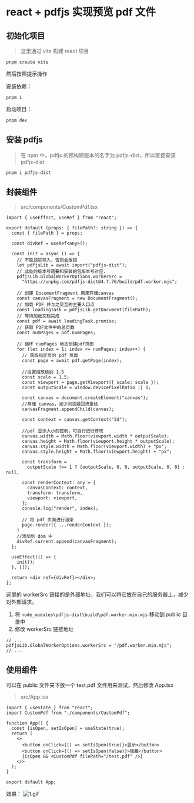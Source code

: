 # react + pdfjs 实现预览 pdf 文件

## 初始化项目

> 这里通过 vite 构建 react 项目

```shell
pnpm create vite
```

然后按照提示操作

安装依赖：

```shell
pnpm i
```

启动项目：

```shell
pnpm dev
```

## 安装 pdfjs

> 在 npm 中，pdfjs 的预构建版本的名字为 pdfjs-dist，所以直接安装 pdfjs-dist

```shell
pnpm i pdfjs-dist
```

## 封装组件

> src/components/CustomPdf.tsx

```tsx
import { useEffect, useRef } from "react";

export default (props: { filePath?: string }) => {
  const { filePath } = props;

  const divRef = useRef<any>();

  const init = async () => {
    // 不能顶层导入，否则会报错
    let pdfjsLib = await import("pdfjs-dist");
    // 此处的版本号需要和安装的包版本号对应，
    pdfjsLib.GlobalWorkerOptions.workerSrc =
      "https://unpkg.com/pdfjs-dist@4.7.76/build/pdf.worker.mjs";

    // 创建 DocumentFragment 用来存储canvas
    const canvasFragment = new DocumentFragment();
    // 加载 PDF 并与之交互的主要入口点
    const loadingTask = pdfjsLib.getDocument(filePath);
    // 等待加载文档完成
    const pdf = await loadingTask.promise;
    // 获取 PDF文件中的总页数
    const numPages = pdf.numPages;

    // 循环 numPages 动态创建pdf页面
    for (let index = 1; index <= numPages; index++) {
      // 获取指定页的 pdf 页面
      const page = await pdf.getPage(index);

      //设置缩放级别 1.5
      const scale = 1.5;
      const viewport = page.getViewport({ scale: scale });
      const outputScale = window.devicePixelRatio || 1;

      const canvas = document.createElement("canvas");
      //存储 canvas，减少浏览器回流重绘
      canvasFragment.appendChild(canvas);

      const context = canvas.getContext("2d");

      //pdf 显示大小的控制，可自行进行修改
      canvas.width = Math.floor(viewport.width * outputScale);
      canvas.height = Math.floor(viewport.height * outputScale);
      canvas.style.width = Math.floor(viewport.width) + "px";
      canvas.style.height = Math.floor(viewport.height) + "px";

      const transform =
        outputScale !== 1 ? [outputScale, 0, 0, outputScale, 0, 0] : null;

      const renderContext: any = {
        canvasContext: context,
        transform: transform,
        viewport: viewport,
      };
      console.log("render", index);

      // 将 pdf 页面进行渲染
      page.render({ ...renderContext });
    }
    //添加到 dom 中
    divRef.current.append(canvasFragment);
  };

  useEffect(() => {
    init();
  }, []);

  return <div ref={divRef}></div>;
};
```

这里的 workerSrc 链接的是外部地址，我们可以将它放在自己的服务器上，减少对外部请求。

1. 将 `node_modules\pdfjs-dist\build\pdf.worker.min.mjs` 移动到 public 目录中
2. 修改 workerSrc 链接地址

```tsx
// ...
pdfjsLib.GlobalWorkerOptions.workerSrc = "/pdf.worker.min.mjs";
// ...
```

## 使用组件

可以在 public 文件夹下放一个 test.pdf 文件用来测试，然后修改 App.tsx

> src/App.tsx

```tsx
import { useState } from "react";
import CustomPdf from "./components/CustomPdf";

function App() {
  const [isOpen, setIsOpen] = useState(true);
  return (
    <>
      <button onClick={() => setIsOpen(true)}>显示</button>
      <button onClick={() => setIsOpen(false)}>隐藏</button>
      {isOpen && <CustomPdf filePath="/test.pdf" />}
    </>
  );
}

export default App;
```

效果：
![1.gif](/preview-img/5.png)
